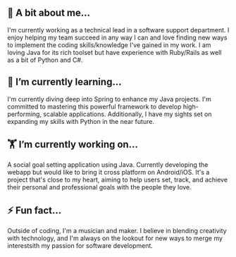 ## 🔭 A bit about me...
I'm currently working as a technical lead in a software support department. I enjoy helping my team succeed in any way I can and love finding new ways to implement the coding skills/knowledge I've gained in my work.  I am loving Java for its rich toolset but have experience with Ruby/Rails as well as a bit of Python and C#.

## 🌱 I’m currently learning...
I'm currently diving deep into Spring to enhance my Java projects. I'm committed to mastering this powerful framework to develop high-performing, scalable applications. Additionally, I have my sights set on expanding my skills with Python in the near future.

## 🏋️ I’m currently working on...
A social goal setting application using Java. Currently developing the webapp but would like to bring it cross platform on Android/iOS. It's a project that's close to my heart, aiming to help users set, track, and achieve their personal and professional goals with the people they love. 

## ⚡ Fun fact...
Outside of coding, I'm a musician and maker. I believe in blending creativity with technology, and I'm always on the lookout for new ways to merge my interestsith my passion for software development.
